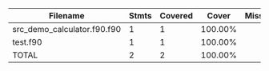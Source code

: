 | Filename | Stmts | Covered | Cover | Missing |
|----------|-------|---------|-------|---------|
| src_demo_calculator.f90.f90 | 1 | 1 | 100.00% |  |
| test.f90 | 1 | 1 | 100.00% |  |
| TOTAL | 2 | 2 | 100.00% |  |
